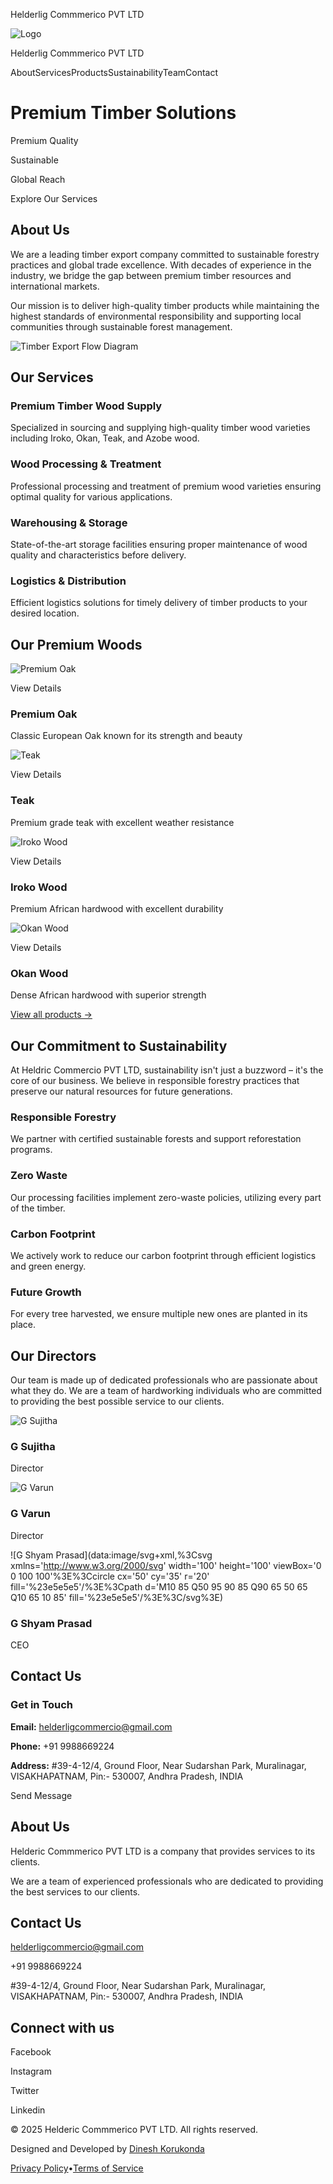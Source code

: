Helderlig Commmerico PVT LTD

![Logo](/_next/image?url=%2F_next%2Fstatic%2Fmedia%2Flogo.cedb08ba.png&w=128&q=75)

Helderlig Commmerico PVT LTD

AboutServicesProductsSustainabilityTeamContact

Premium Timber Solutions
========================

Premium Quality

Sustainable

Global Reach

Explore Our Services

About Us
--------

We are a leading timber export company committed to sustainable forestry practices and global trade excellence. With decades of experience in the industry, we bridge the gap between premium timber resources and international markets.

Our mission is to deliver high-quality timber products while maintaining the highest standards of environmental responsibility and supporting local communities through sustainable forest management.

![Timber Export Flow Diagram](/_next/image?url=%2F_next%2Fstatic%2Fmedia%2Fabout.2fe877c4.jpg&w=1080&q=75)

Our Services
------------

### Premium Timber Wood Supply

Specialized in sourcing and supplying high-quality timber wood varieties including Iroko, Okan, Teak, and Azobe wood.

### Wood Processing & Treatment

Professional processing and treatment of premium wood varieties ensuring optimal quality for various applications.

### Warehousing & Storage

State-of-the-art storage facilities ensuring proper maintenance of wood quality and characteristics before delivery.

### Logistics & Distribution

Efficient logistics solutions for timely delivery of timber products to your desired location.

Our Premium Woods
-----------------

![Premium Oak](/_next/image?url=%2F_next%2Fstatic%2Fmedia%2FWood_1.5e1dbce3.jpg&w=3840&q=75)

View Details

### Premium Oak

Classic European Oak known for its strength and beauty

![Teak](/_next/image?url=%2F_next%2Fstatic%2Fmedia%2Fabout.2fe877c4.jpg&w=3840&q=75)

View Details

### Teak

Premium grade teak with excellent weather resistance

![Iroko Wood](/_next/image?url=%2F_next%2Fstatic%2Fmedia%2Firoko.85047e03.jpeg&w=3840&q=75)

View Details

### Iroko Wood

Premium African hardwood with excellent durability

![Okan Wood](/_next/image?url=%2F_next%2Fstatic%2Fmedia%2FWood_1.5e1dbce3.jpg&w=3840&q=75)

View Details

### Okan Wood

Dense African hardwood with superior strength

[View all products →](/projects)

Our Commitment to Sustainability
--------------------------------

At Heldric Commercio PVT LTD, sustainability isn't just a buzzword – it's the core of our business. We believe in responsible forestry practices that preserve our natural resources for future generations.

### Responsible Forestry

We partner with certified sustainable forests and support reforestation programs.

### Zero Waste

Our processing facilities implement zero-waste policies, utilizing every part of the timber.

### Carbon Footprint

We actively work to reduce our carbon footprint through efficient logistics and green energy.

### Future Growth

For every tree harvested, we ensure multiple new ones are planted in its place.

Our Directors
-------------

Our team is made up of dedicated professionals who are passionate about what they do. We are a team of hardworking individuals who are committed to providing the best possible service to our clients.

![G Sujitha](/_next/image?url=%2F_next%2Fstatic%2Fmedia%2FDirector-1.093c6421.png&w=256&q=75)

### G Sujitha

Director

![G Varun](/_next/image?url=%2F_next%2Fstatic%2Fmedia%2FDirector-2.9a1ff900.png&w=256&q=75)

### G Varun

Director

![G Shyam Prasad](data:image/svg+xml,%3Csvg xmlns='http://www.w3.org/2000/svg' width='100' height='100' viewBox='0 0 100 100'%3E%3Ccircle cx='50' cy='35' r='20' fill='%23e5e5e5'/%3E%3Cpath d='M10 85 Q50 95 90 85 Q90 65 50 65 Q10 65 10 85' fill='%23e5e5e5'/%3E%3C/svg%3E)

### G Shyam Prasad

CEO

Contact Us
----------

### Get in Touch

**Email:** helderligcommercio@gmail.com

**Phone:** +91 9988669224

**Address:** #39-4-12/4, Ground Floor, Near Sudarshan Park, Muralinagar, VISAKHAPATNAM, Pin:- 530007, Andhra Pradesh, INDIA

Send Message

About Us
--------

Helderic Commmerico PVT LTD is a company that provides services to its clients.

We are a team of experienced professionals who are dedicated to providing the best services to our clients.

Contact Us
----------

helderligcommercio@gmail.com

+91 9988669224

#39-4-12/4, Ground Floor, Near Sudarshan Park, Muralinagar, VISAKHAPATNAM, Pin:- 530007, Andhra Pradesh, INDIA

Connect with us
---------------

Facebook

Instagram

Twitter

Linkedin

© 2025 Helderic Commmerico PVT LTD. All rights reserved.

Designed and Developed by [Dinesh Korukonda](https://www.dineshkorukonda.in/)

[Privacy Policy](/privacy)•[Terms of Service](/terms)